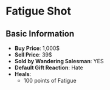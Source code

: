 # Fatigue Shot

## Basic Information

- **Buy Price**: 1,000$
- **Sell Price**: 39$
- **Sold by Wandering Salesman**: YES
- **Default Gift Reaction**: Hate
- **Heals**:
  - 100 points of Fatigue